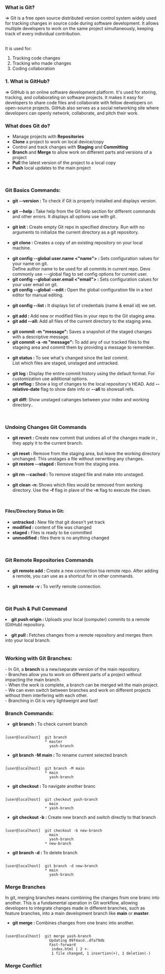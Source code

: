<h3> What is Git? </h3>
=> Git is a free open source distributed version control system widely used for tracking changes in source code during software development. It allows multiple developers to work on the same project simultaneously, keeping track of every individual contribution. <br><br>

It is used for:
1. Tracking code changes <br>
2. Tracking who made changes <br>
3. Coding collaboration 


<h3> 1. What is GitHub? </h3>
=> GitHub is an online software development platform. It's used for storing, tracking, and collaborating on software projects. It makes it easy for developers to share code files and collaborate with fellow developers on open-source projects. GitHub also serves as a social networking site where developers can openly network, collaborate, and pitch their work.


<h3> What does Git do?</h3>
<ul>
  <li> Manage projects with <b>Repositories</b </li>
  <li> <b>Clone</b> a project to work on local device/copy </li>
  <li> Control and track changes with <b>Staging</b> and <b>Committing</b> </li>
  <li> <b>Branch</b> and <b>Merge</b> to allow work on different parts and versions of a project </li>
  <li> <b>Pull</b> the latest version of the project to a local copy </li>
  <li> <b>Push</b> local updates to the main project </li>
</ul>

<br>

<h3> Git Basics Commands: </h3>

<ul>
  <li><b>git --version : </b>To check if Git is properly installed and displays version.</li>

<br>

<li><b>git --help : </b>Take help from the Git help section for different commands and other errors. It displays all options use with git.</li>

<br>

<li><b>git init : </b>Create empty Git repo in specified directory. Run with no arguments to initialize the current directory as a git repository.</li>

<br>

<li><b> git clone : </b>Creates a copy of an existing repository on your local machine.</li>

<br>

<li><b> git config --global user.name <"name"> : </b>Sets configuration values for your name on git. <br> Define author name to be used for all commits in current repo. Devs commonly use ---global flag to set config options for current user.</li>
<li><b> git config --global user.email <"email"> : </b>Sets configuration calues for your user email on git.</li>
<li><b> git config --global --edit : </b>Open the global configuration file in a text editor for manual editing.</li>

<br>
  
<li><b> git config --list : </b>It displays list of credentials (name & email id) we set.</li>

<br>

<li><b> git add <file-name>: </b>Add new or modified files in your repo to the Git staging area.</li>
<li><b> git add --all: </b>Add all files of the current directory to the staging area.</li>
  
<br>

<li><b> git commit -m "message": </b>Saves a snapshot of the staged changes with a descriptive message.</li>
<li><b> git commit -a -m "message": </b>To add any of our tracked files to the stageing area and commit them by providing a message to remember.</li>

<br>

<li><b> git status : </b>To see what's changed since the last commit. <br> List which files are staged, unstaged and untracked.</li>

<br>

 <li><b> git log : </b>Display the entire commit history using the default format. For customization use additional options.</li>
 <li><b> git reflog :</b> Show a log of changes to the local repository's HEAD. Add <b>--relative-date</b> flag to show date info or <b>--all</b> to showsall refs.</li>

<br>

<li><b> git diff: </b>Show unstaged cahanges between your index and working directory..</li>

</ul>

<br>

<h3> Undoing Changes Git Commands </h3>

<ul>
  <li><b> git revert <commit>:</b> Create new commit that undoes all of the changes made in <commit>, they apply it to the current branch.</li>

<br>

  <li><b> git reset <file>: </b>Remove <file> from the staging area, but leave the working directory unchanged. This unstages a file without oerwriting any changes.</li>
  <li><b> git restore --staged <file>: </b>Remove <file> from the staging area.</li>

  <br>
  
  <li><b> git rm --cached <file-name>: </b>To remove staged file and make into unstaged.</li>

  <br>

  <li><b> git clean -n: </b>Shows which files would be removed from working directory. Use the <b>-f</b> flag in plave of the <b>-n</b> flag to execute the clean.</li>

</ul>

<br>

<h4> Files/Directory Status in Git: </h4>
<ul>
  <li><b>untracked :</b> New file that git doesn't yet track</li>
  <li><b>modified :</b> content of file was changed</li>
  <li><b>staged :</b> Files is ready to be committed</li>
  <li><b>unmodified :</b> files there is no anything changed</li>
</ul>

<br>

<h3> Git Remote Repositories Commands </h3>

<ul>

  <li><b> git remote add <origin/name> <repo-url> : </b>Create a new connection toa remote repo. After adding a remote, you can use <origin/name> as a shortcut for <url> in other commands.</li>
  
  <br>
  
  <li><b> git remote -v : </b>To verify remote connection.</li>

</ul>

<br>
<h3> Git Push & Pull Command </h3>

  <li><b> git push origin <branch> : </b>Uploads your local (computer) commits to a remote (GitHub) repository.</li>

  <br>

  <li><b> git pull : </b>Fetches changes from a remote repository and merges them into your local branch.</li>

  <br>

</ul>



<h3> Working with Git Branches: </h3>
- In Git, a <b>branch</b> is a new/separate version of the main repository. <br>
- Branches allow you to work on different parts of a project without impacting the main branch. <br>
- When the work is complete, a branch can be merged wit the main project. <br>
- We can even switch between branches and work on different projects without them interfering with each other. <br>
- Branching in Git is very lightweignt and fast! <br>


<h3>Branch Commands: </h3>
<ul>
  <li><b> git branch : </b>To check current branch</li>
</ul>

```console

[user@localhost]  git branch
                  * master
                    yash-branch

```

<ul>
  <li><b> git branch -M main : </b>To rename current selected branch</li>
</ul>

```console

[user@localhost]  git branch -M main
                  * main
                    yash-branch

```

<ul>
  <li><b> git checkout <branch-name> : </b>To navigate another branc</li>
</ul>

```console

[user@localhost]  git checkout yash-branch
                    main
                  * yash-branch

```
<ul>
  <li><b> git checkout -b <new-branch-name> : </b>Create new branch and switch directly to that branch</li>
</ul>

```console

[user@localhost]  git checkout -b new-branch
                    main
                    yash-branch
                  * new-branch

```
<ul>
  <li><b> git branch -d <branch-name> : </b>To delete branch</li>
</ul>

```console

[user@localhost]  git branch -d new-branch
                  * main
                    yash-branch

```

<h3> Merge Branches </h3>
In git, merging branches means combining the changes from one branc into another. This is a fundamental operation in Git workflow, allowing developers to integrate changes made in different branches, such as feature branches, into a main development branch like <b>main</b> or <b>master</b>.

<ul>
  <li><b> git merge : </b>Combines changes from one branc into another.</li>
</ul>

```console

[user@localhost]  git merge yash-branch
                    Updating 09f4acd..dfa79db
                    Fast-forward
                     index.html | 2 +-
                     1 file changed, 1 insertion(+), 1 deletion(-)

```

<h3> Merge Conflict </h3>

